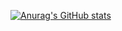 [![Anurag's GitHub stats](https://github-readme-stats.vercel.app/api?username=ziad-gg)](https://github.com/ziad-gg/github-readme-stats)
